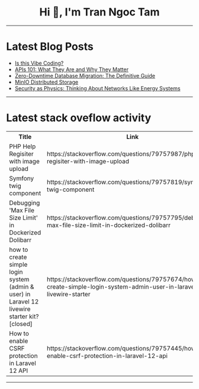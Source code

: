 <h1 align="center">Hi 👋, I'm Tran Ngoc Tam</h1>

---

# Latest Blog Posts 
<!-- BLOG-POST-LIST:START -->
- [Is this Vibe Coding?](https://dev.to/matt_pass/is-this-vibe-coding-30e3)
- [APIs 101: What They Are and Why They Matter](https://dev.to/devdami/apis-101-what-they-are-and-why-they-matter-9bg)
- [Zero-Downtime Database Migration: The Definitive Guide](https://dev.to/ari-ghosh/zero-downtime-database-migration-the-definitive-guide-5672)
- [MinIO Distributed Storage](https://dev.to/hamza_erradi/minio-distributed-storage-3237)
- [Security as Physics: Thinking About Networks Like Energy Systems](https://dev.to/leonardkachi/security-as-physics-thinking-about-networks-like-energy-systems-5110)
<!-- BLOG-POST-LIST:END -->

---

# Latest stack oveflow activity
<table>
  <tr><th>Title</th><th>Link</th></tr>
  <!-- STACKOVERFLOW:START --><tr><td>PHP Help Regisiter with image upload</td><td>https://stackoverflow.com/questions/79757987/php-help-regisiter-with-image-upload</td></tr><tr><td>Symfony twig component</td><td>https://stackoverflow.com/questions/79757819/symfony-twig-component</td></tr><tr><td>Debugging &#39;Max File Size Limit&#39; in Dockerized Dolibarr</td><td>https://stackoverflow.com/questions/79757795/debugging-max-file-size-limit-in-dockerized-dolibarr</td></tr><tr><td>how to create simple login system &lpar;admin &amp; user&rpar; in Laravel 12 livewire starter kit? [closed]</td><td>https://stackoverflow.com/questions/79757674/how-to-create-simple-login-system-admin-user-in-laravel-12-livewire-starter</td></tr><tr><td>How to enable CSRF protection in Laravel 12 API</td><td>https://stackoverflow.com/questions/79757445/how-to-enable-csrf-protection-in-laravel-12-api</td></tr><!-- STACKOVERFLOW:END -->
</table>

---


